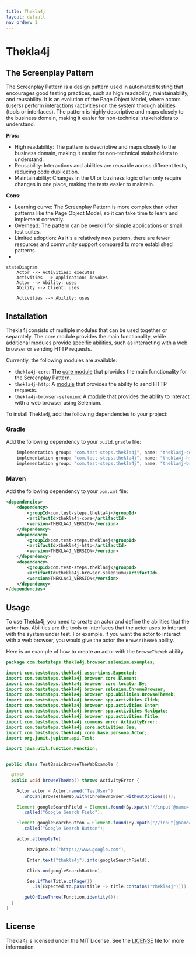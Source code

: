 ```yaml
---
title: Thekla4j
layout: default
nav_order: 1
---
```


# Thekla4j

## The Screenplay Pattern

The Screenplay Pattern is a design pattern used in automated testing that encourages good testing practices, 
such as high readability, maintainability, and reusability. 
It is an evolution of the Page Object Model, where actors (users) perform interactions (activities) on the system 
through abilities (tools or interfaces). The pattern is highly descriptive and maps closely to the business domain, 
making it easier for non-technical stakeholders to understand.

**Pros:**
- High readability: The pattern is descriptive and maps closely to the business domain, making it easier for non-technical stakeholders to understand.
- Reusability: Interactions and abilities are reusable across different tests, reducing code duplication.
- Maintainability: Changes in the UI or business logic often only require changes in one place, making the tests easier to maintain.

**Cons:**
- Learning curve: The Screenplay Pattern is more complex than other patterns like the Page Object Model, so it can take time to learn and implement correctly.
- Overhead: The pattern can be overkill for simple applications or small test suites.
- Limited adoption: As it's a relatively new pattern, there are fewer resources and community support compared to more established patterns.
- 
```mermaid
stateDiagram
    Actor --> Activities: executes
    Activities --> Application: invokes
    Actor --> Ability: uses
    Ability --> Client: uses
    
    Activities --> Ability: uses
```

## Installation

Thekla4j consists of multiple modules that can be used together or separately. The core module 
provides the main functionality, while additional modules provide specific abilities, such as interacting 
with a web browser or sending HTTP requests.

Currently, the following modules are available:

- `thekla4j-core`: The [core module](./features/core/CORE.md) that provides the main functionality for the Screenplay Pattern.
- `thekla4j-http`: A [module](./features/web/http/---HTTP---.md) that provides the ability to send HTTP requests.
- `thekla4j-browser-selenium`: A [module](./features/web/browser/---BROWSER---.md) that provides the ability to interact with a web browser using Selenium.

To install Thekla4j, add the following dependencies to your project:

###  Gradle

Add the following dependency to your `build.gradle` file:

```gradle
    implementation group: "com.test-steps.thekla4j", name: "thekla4j-core", version: <THEKLA4J_VERSION>
    implementation group: "com.test-steps.thekla4j", name: "thekla4j-http", version: <THEKLA4J_VERSION>
    implementation group: "com.test-steps.thekla4j", name: "thekla4j-browser-selenium", version: <THEKLA4J_VERSION>
```

### Maven

Add the following dependency to your `pom.xml` file:

```xml
<dependencies>
    <dependency>
        <groupId>com.test-steps.thekla4j</groupId>
        <artifactId>thekla4j-core</artifactId>
        <version>THEKLA4J_VERSION</version>
    </dependency>
    <dependency>
        <groupId>com.test-steps.thekla4j</groupId>
        <artifactId>thekla4j-http</artifactId>
        <version>THEKLA4J_VERSION</version>
    </dependency>
    <dependency>
        <groupId>com.test-steps.thekla4j</groupId>
        <artifactId>thekla4j-browser-selenium</artifactId>
        <version>THEKLA4J_VERSION</version>
    </dependency>
</dependencies>
```

## Usage

To use Thekla4j, you need to create an actor and define the abilities that the actor has. Abilities are the tools or 
interfaces that the actor uses to interact with the system under test. 
For example, if you want the actor to interact with a web browser, you would give the actor the `BrowseTheWeb` ability.

Here is an example of how to create an actor with the `BrowseTheWeb` ability:

```java
package com.teststeps.thekla4j.browser.selenium.examples;

import com.teststeps.thekla4j.assertions.Expected;
import com.teststeps.thekla4j.browser.core.Element;
import com.teststeps.thekla4j.browser.core.locator.By;
import com.teststeps.thekla4j.browser.selenium.ChromeBrowser;
import com.teststeps.thekla4j.browser.spp.abilities.BrowseTheWeb;
import com.teststeps.thekla4j.browser.spp.activities.Click;
import com.teststeps.thekla4j.browser.spp.activities.Enter;
import com.teststeps.thekla4j.browser.spp.activities.Navigate;
import com.teststeps.thekla4j.browser.spp.activities.Title;
import com.teststeps.thekla4j.commons.error.ActivityError;
import com.teststeps.thekla4j.core.activities.See;
import com.teststeps.thekla4j.core.base.persona.Actor;
import org.junit.jupiter.api.Test;

import java.util.function.Function;


public class TestBasicBrowseTheWebExample {

  @Test
  public void browseTheWeb() throws ActivityError {

    Actor actor = Actor.named("TestUser")
      .whoCan(BrowseTheWeb.with(ChromeBrowser.withoutOptions()));

    Element googleSearchField = Element.found(By.xpath("//input[@name='q']"))
      .called("Google Search Field");

    Element googleSearchButton = Element.found(By.xpath("//input[@name='btnK']"))
      .called("Google Search Button");

    actor.attemptsTo(

        Navigate.to("https://www.google.com"),

        Enter.text("thekla4j").into(googleSearchField),

        Click.on(googleSearchButton),

        See.ifThe(Title.ofPage())
          .is(Expected.to.pass(title -> title.contains("thekla4j"))))

      .getOrElseThrow(Function.identity());
  }
}

```



## License

Thekla4j is licensed under the MIT License. See the [LICENSE](./LICENSE.md) file for more information.